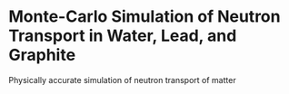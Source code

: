 # Monte-Carlo Simulation of Neutron Transport in Water, Lead, and Graphite

Physically accurate simulation of neutron transport of matter
